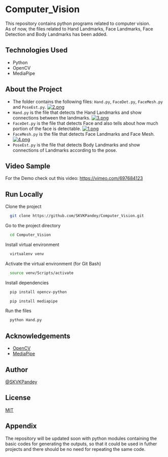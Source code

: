 
# Computer_Vision

This repository contains python programs related to computer vision.  
As of now, the files related to Hand Landmarks, Face Landmarks, Face Detection and Body Landmarks has been added.

## Technologies Used
- Python
- OpenCV
- MediaPipe

## About the Project

- The folder contains the following files: `Hand.py`, `FaceDet.py`, `FaceMesh.py` and `PoseEst.py`.
[![2.png](https://i.postimg.cc/DfcXPwry/2.png)](https://postimg.cc/BtXbqs7d)
- `Hand.py` is the file that detects the Hand Landmarks and show connections between the landmarks.
[![3.png](https://i.postimg.cc/rsZ7LLr0/3.png)](https://postimg.cc/2Lv04MTr)
- `FaceDet.py` is the file that detects Face and also tells about how much portion of the face is detectable.
[![1.png](https://i.postimg.cc/HLCYNQHG/1.png)](https://postimg.cc/dh4ckZLn)
- `FaceMesh.py` is the file that detects Face Landmarks and Face Mesh.
[![4.png](https://i.postimg.cc/PxvkrJdb/4.png)](https://postimg.cc/MMwL9WMX)
- `PoseEst.py` is the file that detects Body Landmarks and show connections of Landmarks according to the pose. 

## Video Sample

For the Demo check out this video: https://vimeo.com/697684123

## Run Locally

Clone the project

```bash
  git clone https://github.com/SKVKPandey/Computer_Vision.git
```

Go to the project directory

```bash
  cd Computer_Vision
```

Install virtual environment

```bash
  virtualenv venv
```

Activate the virtual environment (for Git Bash)

```bash
  source venv/Scripts/activate
```

Install dependencies

```bash
  pip install opencv-python
```
```bash
  pip install mediapipe
```

Run the files
```bash
  python Hand.py
```


## Acknowledgements

 - [OpenCV](https://opencv.org/)
 - [MediaPipe](https://google.github.io/mediapipe/)



## Author

[@SKVKPandey](https://github.com/SKVKPandey)


## License

[MIT](https://github.com/SKVKPandey/Computer_Vision/blob/main/LICENSE)



## Appendix

The repository will be updated soon with python modules containing the basic codes for generating the outputs, so that it could be used in futher projects and there should be no need for repeating the same code.

